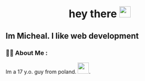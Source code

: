 <h1 align="center">
  hey there
  <img src="https://media.giphy.com/media/hvRJCLFzcasrR4ia7z/giphy.gif" width="30px"/>
</h1>

<h2>Im Micheal. I like web development</h2>

### :woman_technologist: About Me :
Im a 17 y.o. guy from poland.  <img src="https://media.giphy.com/media/WUlplcMpOCEmTGBtBW/giphy.gif" width="30">.

